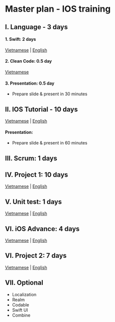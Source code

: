 # Master plan - IOS training

## I. Language - 3 days
#### 1. Swift: 2 days
[Vietnamese](https://github.com/framgia/Training-Guideline/blob/master/Swift/swift.md) | [English](https://github.com/framgia/Training-Guideline/blob/master/Swift/swift.en.md)
#### 2. Clean Code: 0.5 day
[Vietnamese](https://github.com/awesome-academy/clean-code/blob/develop/README_SWIFT.md)

#### 3. Presentation: 0.5 day
- Prepare slide & present in 30 minutes

## II. IOS Tutorial - 10 days
[Vietnamese](https://github.com/framgia/Training-Guideline/blob/master/IOS/ios_tutorial.md) | [English](https://github.com/framgia/Training-Guideline/blob/master/IOS/ios_tutorial_en.md)
#### Presentation:
- Prepare slide & present in 60 minutes

## III. Scrum: 1 days
[]()

## IV. Project 1: 10 days
[Vietnamese](https://github.com/framgia/Training-Guideline/blob/master/IOS/project1.md) | [English](https://github.com/framgia/Training-Guideline/blob/master/IOS/project1_en.md)

## V. Unit test: 1 days
[Vietnamese](https://github.com/framgia/Training-Guideline/blob/master/IOS/unit-test/unit_test.md) | [English](https://github.com/framgia/Training-Guideline/blob/master/IOS/unit-test/unit_test_en.md)

## VI. iOS Advance: 4 days
[Vietnamese](https://github.com/framgia/Training-Guideline/blob/master/IOS/ios_advanced.md) | [English](https://github.com/framgia/Training-Guideline/blob/master/IOS/ios_advanced_en.md)

## VI. Project 2: 7 days
[Vietnamese](https://github.com/framgia/Training-Guideline/blob/master/IOS/project2.md) | [English](https://github.com/framgia/Training-Guideline/blob/master/IOS/project2_en.md)

## VII. Optional
- Localization
- Realm
- Codable
- Swift UI
- Combine
